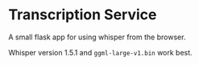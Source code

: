 # Transcription Service

A small flask app for using whisper from the browser.

Whisper version 1.5.1 and `ggml-large-v1.bin` work best.
